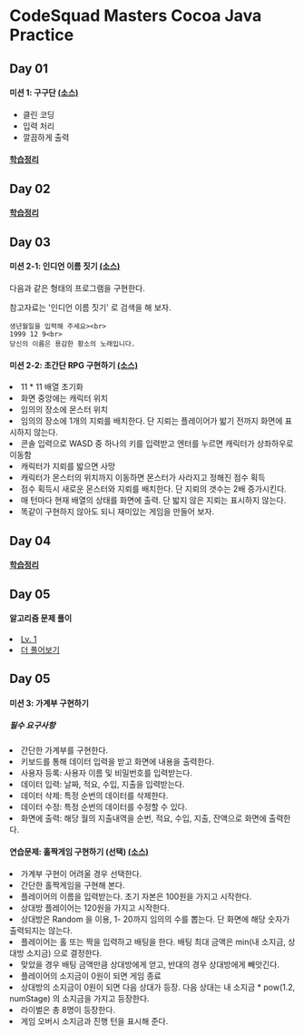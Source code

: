 <h1>CodeSquad Masters Cocoa Java Practice</h1>

<h2>Day 01</h2>

<h4>미션 1: 구구단 <a href="https://github.com/ehdrhelr/codesquad-cocoa-java/blob/master/src/day01/Gugudan.java">(소스)</a></h4>
<ul>
<li>클린 코딩</li>
<li>입력 처리</li>
<li>깔끔하게 출력</li>
</ul>

<h4><a href="https://github.com/ehdrhelr/codesquad-cocoa-java/blob/master/src/day01/Summary.md">학습정리</a></h4>

<h2>Day 02</h2>

<h4><a href="https://www.notion.so/day02-b5c7d3b0fa2846d2a5214550f0d43093">학습정리</a><h4>


<h2>Day 03</h>
<h4>미션 2-1: 인디언 이름 짓기 <a href="https://github.com/ehdrhelr/codesquad-cocoa-java/tree/master/src/day03/indianNaming">(소스)</a></h4>

다음과 같은 형태의 프로그램을 구현한다.

참고자료는 '인디언 이름 짓기' 로 검색을 해 보자.

    생년월일을 입력해 주세요><br>
    1999 12 9<br>
    당신의 이름은 용감한 황소의 노래입니다.
    
<h4>미션 2-2: 초간단 RPG 구현하기 <a href="https://github.com/ehdrhelr/codesquad-cocoa-java/tree/master/src/day03/rpg">(소스)</a></h4>
<li>11 * 11 배열 초기화</li>
<li>화면 중앙에는 캐릭터 위치</li>
<li>임의의 장소에 몬스터 위치</li>
<li>임의의 장소에 1개의 지뢰를 배치한다. 단 지뢰는 플레이어가 밟기 전까지 화면에 표시하지 않는다.</li>
<li>콘솔 입력으로 WASD 중 하나의 키를 입력받고 엔터를 누르면 캐릭터가 상좌하우로 이동함</li>
<li>캐릭터가 지뢰를 밟으면 사망</li>
<li>캐릭터가 몬스터의 위치까지 이동하면 몬스터가 사라지고 정해진 점수 획득</li>
<li>점수 획득시 새로운 몬스터와 지뢰를 배치한다. 단 지뢰의 갯수는 2배 증가시킨다.</li>
<li>매 턴마다 현재 배열의 상태를 화면에 출력. 단 밟지 않은 지뢰는 표시하지 않는다.</li>
<li>똑같이 구현하지 않아도 되니 재미있는 게임을 만들어 보자.</li>

<h2>Day 04</h2>
<h4><a href="https://www.notion.so/day04-7a0d25758f3d4b759f5e25c878992d69">학습정리</a></h4>

<h2>Day 05</h2>
<h4>알고리즘 문제 풀이</h4>

<li><a href="https://github.com/ehdrhelr/codesquad-cocoa-java/tree/master/src/day05/lv1">Lv. 1</a></li>
<li><a href="https://github.com/ehdrhelr/codesquad-cocoa-java/tree/master/src/day05/more1">더 풀어보기</a></li>

<h2>Day 05</h2>
<h4>미션 3: 가계부 구현하기</h3>
<h5>필수 요구사항</h5>

<li>간단한 가계부를 구현한다.</li>
<li>키보드를 통해 데이터 입력을 받고 화면에 내용을 출력한다.</li>
<li>사용자 등록: 사용자 이름 및 비밀번호를 입력받는다.</li>
<li>데이터 입력: 날짜, 적요, 수입, 지출을 입력받는다.</li>
<li>데이터 삭제: 특정 순번의 데이터를 삭제한다.</li>
<li>데이터 수정: 특정 순번의 데이터를 수정할 수 있다.</li>
<li>화면에 출력: 해당 월의 지출내역을 순번, 적요, 수입, 지출, 잔액으로 화면에 출력한다.</li>

<h4>연습문제: 홀짝게임 구현하기 (선택) <a href="https://github.com/ehdrhelr/codesquad-cocoa-java/tree/master/src/day06/game">(소스)</a></h4>

<li>가계부 구현이 어려울 경우 선택한다.</li>
<li>간단한 홀짝게임을 구현해 본다.</li>
<li>플레이어의 이름을 입력받는다. 초기 자본은 100원을 가지고 시작한다.</li>
<li>상대방 플레이어는 120원을 가지고 시작한다.</li>
<li>상대방은 Random 을 이용, 1- 20까지 임의의 수를 뽑는다. 단 화면에 해당 숫자가 출력되지는 않는다.</li>
<li>플레이어는 홀 또는 짝을 입력하고 배팅을 한다. 배팅 최대 금액은 min(내 소지금, 상대방 소지금) 으로 결정한다.</li>
<li>맞았을 경우 배팅 금액만큼 상대방에게 얻고, 반대의 경우 상대방에게 빼앗긴다.</li>
<li>플레이어의 소지금이 0원이 되면 게임 종료</li>
<li>상대방의 소지금이 0원이 되면 다음 상대가 등장. 다음 상대는 내 소지금 * pow(1.2, numStage) 의 소지금을 가지고 등장한다.</li>
<li>라이벌은 총 8명이 등장한다.</li>
<li>게임 오버시 소지금과 진행 턴을 표시해 준다.</li>